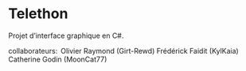 # Telethon
Projet d’interface graphique en C#. 

collaborateurs: 
Olivier Raymond   (Girt-Rewd)
Frédérick Faidit  (KylKaia)
Catherine Godin   (MoonCat77)
